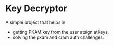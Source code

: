 # Key Decryptor #

A simple project that helps in 

- getting PKAM key from the user atsign.atKeys.
- solving the pkam and cram auth challenges.